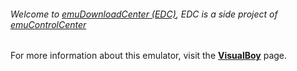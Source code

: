 ###### Welcome to [emuDownloadCenter (EDC)](https://github.com/PhoenixInteractiveNL/emuDownloadCenter/wiki/), EDC is a side project of [emuControlCenter](https://github.com/PhoenixInteractiveNL/emuControlCenter/wiki/)

For more information about this emulator, visit the [**VisualBoy**](https://github.com/PhoenixInteractiveNL/emuDownloadCenter/wiki/Emulator-visualboy#menu) page.
